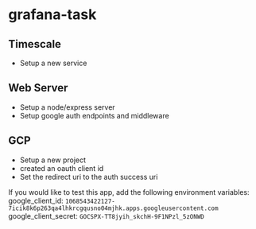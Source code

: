 # grafana-task

## Timescale
- Setup a new service

## Web Server
- Setup a node/express server
- Setup google auth endpoints and middleware

## GCP
- Setup a new project
- created an oauth client id
- Set the redirect uri to the auth success uri

If you would like to test this app, add the following environment variables:
google_client_id: `1068543422127-7icik8k6p263qa4lhkrcgqusno04mjhk.apps.googleusercontent.com`
google_client_secret: `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` 